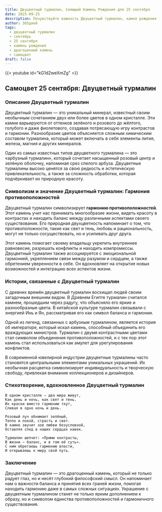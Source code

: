 ```yaml
---
title: Двуцветный турмалин, Сияющий Камень Рождения для 25 сентября
date: 2025-09-25
description: Почувствуйте важность Двуцветный турмалин, камня рождения 25 сентября, который символизирует Гармония противоположностей. Пусть его красота и значение осветят ваш день.
author: 365дней
tags:
  - двуцветный турмалин
  - сентябрь
  - 25 сентября
  - камень рождения
  - драгоценный камень
  - самоцвет
draft: false
---
```


{{< youtube id="kG1d2weXmZg" >}}

## Самоцвет 25 сентября: Двуцветный турмалин

### Описание Двуцветный турмалин

Двуцветный турмалин — это уникальный минерал, известный своим необычным сочетанием двух или более цветов в одном кристалле. Эти камни варьируются от оттенков зелёного и розового до жёлтого, голубого и даже фиолетового, создавая потрясающую игру контрастов и гармонии. Разнообразие цветов объясняется сложным химическим составом турмалина, который может включать в себя элементы лития, железа, магния и других минералов.

Один из самых известных типов двуцветного турмалина — это «арбузный турмалин», который сочетает насыщенный розовый центр и зелёную оболочку, напоминая срез спелого арбуза. Двуцветные турмалины высоко ценятся за свою редкость и эстетическую привлекательность, а также за сложность обработки, которая подчёркивает их природную красоту.

### Символизм и значение Двуцветный турмалин: Гармония противоположностей

Двуцветный турмалин символизирует **гармонию противоположностей**. Этот камень учит нас принимать многообразие жизни, видеть красоту в контрастах и находить баланс между различными аспектами своего существования. Его природная двухцветность напоминает о том, что противоположности, такие как свет и тень, любовь и рациональность, могут не только сосуществовать, но и усиливать друг друга.

Этот камень помогает своему владельцу укрепить внутреннее равновесие, разрешать конфликты и находить компромиссы. Двуцветный турмалин также ассоциируется с эмоциональной гармонией, укреплением связи между разумом и сердцем, а также обретением уверенности в себе. Он вдохновляет на открытие новых возможностей и интеграцию всех аспектов жизни.

### Истории, связанные с Двуцветный турмалин

С древних времён двуцветный турмалин восхищал людей своим загадочным внешним видом. В Древнем Египте турмалин считался камнем, прошедшим через радугу, что объясняло его яркие и разнообразные цвета. В китайской культуре турмалин связывали с энергией Инь и Ян, рассматривая его как символ баланса и гармонии.

Одной из легенд, связанных с арбузным турмалином, является история об императоре, который искал камень, способный объединить его враждующих министров. Турмалин с двумя контрастными цветами стал символом объединения противоположностей, и с тех пор этот камень стал использоваться как амулет для урегулирования конфликтов.

В современной ювелирной индустрии двуцветные турмалины часто становятся центральными элементами уникальных украшений. Их необычная расцветка символизирует индивидуальность и творческую свободу, привлекая внимание коллекционеров и дизайнеров.

### Стихотворение, вдохновленное Двуцветный турмалин

```
В одном кристалле — два мира живут,  
Как день и ночь, как свет и тень.  
Их краски вместе гармонию ткут,  
Сливая в одно ночь и день.

Розовый луч обнимает зелёный,  
Тепло и покой, страсть и свет.  
В камне звучит зов любви безусловной,  
Оставляя след в наших сердцах навек.

Турмалин шепчет: «Прими контрасты,  
В жизни — баланс, и в том её суть».  
С ним обретаешь гармонию власти,  
И открываешь к миру свой путь.
```

### Заключение

Двуцветный турмалин — это драгоценный камень, который не только радует глаз, но и несёт глубокий философский смысл. Он напоминает нам о важности баланса и принятия всех граней жизни, помогая находить гармонию даже в самых сложных ситуациях. Украшение с двуцветным турмалином станет не только ярким дополнением к образу, но и символом единства противоположностей и гармоничного существования.